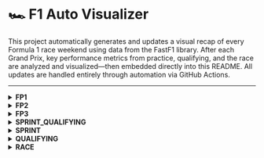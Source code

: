 # 🏎️ F1 Auto Visualizer

This project automatically generates and updates a visual recap of every Formula 1 race weekend using data from the FastF1 library. After each Grand Prix, key performance metrics from practice, qualifying, and the race are analyzed and visualized—then embedded directly into this README. All updates are handled entirely through automation via GitHub Actions.

---

<details>
<summary><strong>FP1</strong></summary>

<!-- FP1_START -->
![sector_gap.png](visualization/2025_Azerbaijan_Grand_Prix/FP1/sector_gap.png)
![top_speed_comparison.png](visualization/2025_Azerbaijan_Grand_Prix/FP1/top_speed_comparison.png)
![plot_top_speed_heatmap.png](visualization/2025_Azerbaijan_Grand_Prix/FP1/plot_top_speed_heatmap.png)
![aero_performance.png](visualization/2025_Azerbaijan_Grand_Prix/FP1/aero_performance.png)
<!-- FP1_END -->

</details>

<details>
<summary><strong>FP2</strong></summary>

<!-- FP2_START -->
![sector_gap.png](visualization/2025_Azerbaijan_Grand_Prix/FP2/sector_gap.png)
![top_speed_comparison.png](visualization/2025_Azerbaijan_Grand_Prix/FP2/top_speed_comparison.png)
![plot_top_speed_heatmap.png](visualization/2025_Azerbaijan_Grand_Prix/FP2/plot_top_speed_heatmap.png)
![aero_performance.png](visualization/2025_Azerbaijan_Grand_Prix/FP2/aero_performance.png)
<!-- FP2_END -->

</details>

<details>
<summary><strong>FP3</strong></summary>

<!-- FP3_START -->
![sector_gap.png](visualization/2025_Azerbaijan_Grand_Prix/FP3/sector_gap.png)
![top_speed_comparison.png](visualization/2025_Azerbaijan_Grand_Prix/FP3/top_speed_comparison.png)
![aero_performance.png](visualization/2025_Azerbaijan_Grand_Prix/FP3/aero_performance.png)
<!-- FP3_END -->

</details>

<details>
<summary><strong>SPRINT_QUALIFYING</strong></summary>

<!-- SPRINT_QUALIFYING_START -->

<!-- SPRINT_QUALIFYING_END -->

</details>

<details>
<summary><strong>SPRINT</strong></summary>

<!-- SPRINT_START -->

<!-- SPRINT_END -->

</details>

<details>
<summary><strong>QUALIFYING</strong></summary>

<!-- QUALIFYING_START -->
![quali_result.png](visualization/2025_Azerbaijan_Grand_Prix/QUALIFYING/quali_result.png)
![telemetry.png](visualization/2025_Azerbaijan_Grand_Prix/QUALIFYING/telemetry.png)
![track_domination.png](visualization/2025_Azerbaijan_Grand_Prix/QUALIFYING/track_domination.png)
![sector_gap.png](visualization/2025_Azerbaijan_Grand_Prix/QUALIFYING/sector_gap.png)
![top_speed_comparison.png](visualization/2025_Azerbaijan_Grand_Prix/QUALIFYING/top_speed_comparison.png)
![aero_performance.png](visualization/2025_Azerbaijan_Grand_Prix/QUALIFYING/aero_performance.png)
<!-- QUALIFYING_END -->

</details>

<details>
<summary><strong>RACE</strong></summary>

<!-- RACE_START -->
![pos_change.png](visualization/2025_Azerbaijan_Grand_Prix/RACE/pos_change.png)
![tyre_strategy.png](visualization/2025_Azerbaijan_Grand_Prix/RACE/tyre_strategy.png)
![team_pace.png](visualization/2025_Azerbaijan_Grand_Prix/RACE/team_pace.png)
![tyre_deg.png](visualization/2025_Azerbaijan_Grand_Prix/RACE/tyre_deg.png)
<!-- RACE_END -->

</details>


